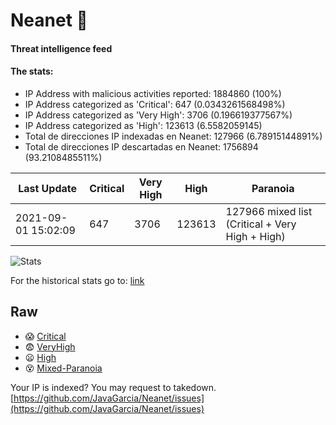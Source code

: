 # Neanet :hocho:
#### Threat intelligence feed
#### The stats:

- IP Address with malicious activities reported: 1884860 (100%)
- IP Address categorized as 'Critical':  647 (0.0343261568498%)
- IP Address categorized as 'Very High':  3706 (0.196619377567%)
- IP Address categorized as 'High':  123613 (6.5582059145)
- Total de direcciones IP indexadas en Neanet:  127966 (6.78915144891%)
- Total de direcciones IP descartadas en Neanet:  1756894 (93.2108485511%)

| Last Update | Critical | Very High | High | Paranoia |
| --- | --- | --- | --- | --- |
| 2021-09-01 15:02:09 | 647 | 3706 | 123613 | 127966 mixed list (Critical + Very High + High)|

![Stats](https://docs.google.com/spreadsheets/d/e/2PACX-1vSnaNMIXVabIpDJjufMlzH7poXnshF3mgd8Is1g9ytUEzVsP5my4Trn8f-xkoLLQ38xpL3HtmUexLo6/pubchart?oid=501124687&format=image)

For the historical stats go to: [link](/stats.csv)
## Raw
- :scream: [Critical](https://raw.githubusercontent.com/JavaGarcia/Neanet/master/blacklists/neanet_critical.txt)
- :fearful: [VeryHigh](https://raw.githubusercontent.com/JavaGarcia/Neanet/master/blacklists/neanet_veryHigh.txtt)
- :frowning: [High](https://raw.githubusercontent.com/JavaGarcia/Neanet/master/blacklists/neanet_high.txt)
- :dizzy_face: [Mixed-Paranoia](https://raw.githubusercontent.com/JavaGarcia/Neanet/master/blacklists/neanet_all.txt)


Your IP is indexed? You may request to takedown. [https://github.com/JavaGarcia/Neanet/issues](https://github.com/JavaGarcia/Neanet/issues)


















































































































































































































































































































































































































































































































































































































































































































































































































































































































































































































































































































































































































































































































































































































































































































































































































































































































































































































































































































































































































































































































































































































































































































































































































































































































































































































































































































































































































































































































































































































































































































































































































































































































































































































































































































































































































































































































































































































































































































































































































































































































































































































































































































































































































































































































































































































































































































































































































































































































































































































































































































































































































































































































































































































































































































































































































































































































































































































































































































































































































































































































































































































































































































































































































































































































































































































































































































































































































































































































































































































































































































































































































































































































































































































































































































































































































































































































































































































































































































































































































































































































































































































































































































































































































































































































































































































































